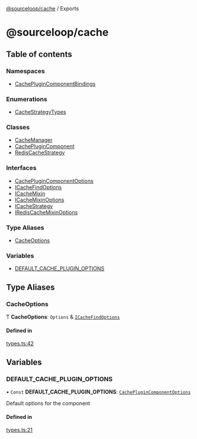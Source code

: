 [@sourceloop/cache](README.md) / Exports

# @sourceloop/cache

## Table of contents

### Namespaces

- [CachePluginComponentBindings](modules/CachePluginComponentBindings.md)

### Enumerations

- [CacheStrategyTypes](enums/CacheStrategyTypes.md)

### Classes

- [CacheManager](classes/CacheManager.md)
- [CachePluginComponent](classes/CachePluginComponent.md)
- [RedisCacheStrategy](classes/RedisCacheStrategy.md)

### Interfaces

- [CachePluginComponentOptions](interfaces/CachePluginComponentOptions.md)
- [ICacheFindOptions](interfaces/ICacheFindOptions.md)
- [ICacheMixin](interfaces/ICacheMixin.md)
- [ICacheMixinOptions](interfaces/ICacheMixinOptions.md)
- [ICacheStrategy](interfaces/ICacheStrategy.md)
- [IRedisCacheMixinOptions](interfaces/IRedisCacheMixinOptions.md)

### Type Aliases

- [CacheOptions](modules.md#cacheoptions)

### Variables

- [DEFAULT\_CACHE\_PLUGIN\_OPTIONS](modules.md#default_cache_plugin_options)

## Type Aliases

### CacheOptions

Ƭ **CacheOptions**: `Options` & [`ICacheFindOptions`](interfaces/ICacheFindOptions.md)

#### Defined in

[types.ts:42](https://github.com/codeweb05/repo1/blob/a4cf318/packages/cache/src/types.ts#L42)

## Variables

### DEFAULT\_CACHE\_PLUGIN\_OPTIONS

• `Const` **DEFAULT\_CACHE\_PLUGIN\_OPTIONS**: [`CachePluginComponentOptions`](interfaces/CachePluginComponentOptions.md)

Default options for the component

#### Defined in

[types.ts:21](https://github.com/codeweb05/repo1/blob/a4cf318/packages/cache/src/types.ts#L21)

